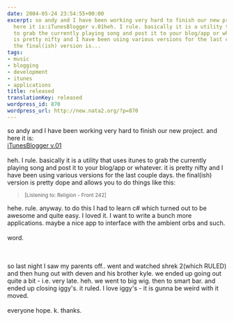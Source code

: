 ```yaml
---
date: 2004-05-24 23:54:55+00:00
excerpt: so andy and I have been working very hard to finish our new project. and
  here it is:iTunesBlogger v.01heh. I rule. basically it is a utility that uses itunes
  to grab the currently playing song and post it to your blog/app or whatever. it
  is pretty nifty and I have been using various versions for the last couple days.
  the final(ish) version is...
tags:
- music
- blogging
- development
- itunes
- applications
title: released
translationKey: released
wordpress_id: 870
wordpress_url: http://new.nata2.org/?p=870
---
```


so andy and I have been working very hard to finish our new project. and here it is:<br/><a href="http://itunesblogger.com/">iTunesBlogger v.01</a><br/><br/>heh. I rule. basically it is a utility that uses itunes to grab the currently playing song and post it to your blog/app or whatever. it is pretty nifty and I have been using various versions for the last couple days. the final(ish) version is pretty dope and allows you to do things like this:
<blockquote><small>
[Listening to: Religion - Front 242]
</small></blockquote>
hehe. rule. anyway. to do this I had to learn c# which turned out to be awesome and quite easy. I loved it. I want to write a bunch more applications. maybe a nice app to interface with the ambient orbs and such. <br/><br/>word.

<br/><br/>so last night I saw my parents off.. went and watched shrek 2(which RULED) and then hung out with deven and his brother kyle. we ended up going out quite a bit - i.e. very late. heh. we went to big wig. then to smart bar. and ended up closing iggy's. it ruled. I love iggy's - it is gunna be weird with it moved. <br/><br/>everyone hope. k. thanks.